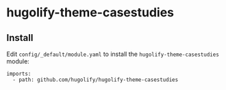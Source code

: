 # hugolify-theme-casestudies

## Install
Edit `config/_default/module.yaml` to install the `hugolify-theme-casestudies` module:
```
imports:
  - path: github.com/hugolify/hugolify-theme-casestudies
```
